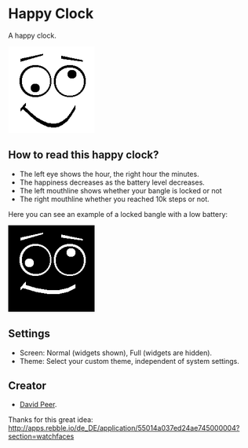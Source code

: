 # Happy Clock

A happy clock.

![](screenshot_1.png)

## How to read this happy clock?
- The left eye shows the hour, the right hour the minutes.
- The happiness decreases as the battery level decreases.
- The left mouthline shows whether your bangle is locked or not
- The right mouthline whether you reached 10k steps or not.

Here you can see an example of a locked bangle with a low battery:

![](screenshot_3.png)

## Settings
- Screen: Normal (widgets shown), Full (widgets are hidden).
- Theme: Select your custom theme, independent of system settings.

## Creator
- [David Peer](https://github.com/peerdavid).

Thanks for this great idea:
http://apps.rebble.io/de_DE/application/55014a037ed24ae745000004?section=watchfaces
